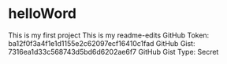 # helloWord
This is my first project
This is my readme-edits
GitHub Token: ba12f0f3a4f1e1d1155e2c62097ecf16410c1fad
GitHub Gist: 7316ea1d33c568743d5bd6d6202ae6f7
GitHub Gist Type: Secret
